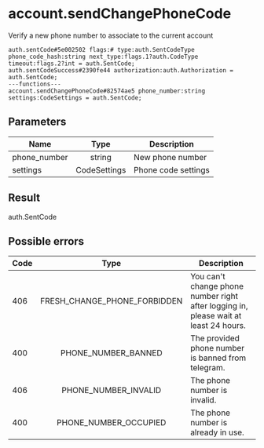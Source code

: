 # account.sendChangePhoneCode
Verify a new phone number to associate to the current account

```
auth.sentCode#5e002502 flags:# type:auth.SentCodeType phone_code_hash:string next_type:flags.1?auth.CodeType timeout:flags.2?int = auth.SentCode;
auth.sentCodeSuccess#2390fe44 authorization:auth.Authorization = auth.SentCode;
---functions---
account.sendChangePhoneCode#82574ae5 phone_number:string settings:CodeSettings = auth.SentCode;
```

## Parameters
| Name | Type | Description |
| ---- | :----: | ----------- |
| phone_number | string | New phone number |
| settings | CodeSettings | Phone code settings |


## Result
auth.SentCode

## Possible errors
| Code | Type | Description |
| ---- | :----: | ----------- |
| 406 | FRESH_CHANGE_PHONE_FORBIDDEN | You can't change phone number right after logging in, please wait at least 24 hours. |
| 400 | PHONE_NUMBER_BANNED | The provided phone number is banned from telegram. |
| 406 | PHONE_NUMBER_INVALID | The phone number is invalid. |
| 400 | PHONE_NUMBER_OCCUPIED | The phone number is already in use. |

